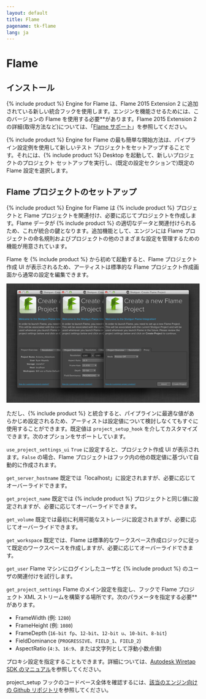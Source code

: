 ```yaml
---
layout: default
title: Flame
pagename: tk-flame
lang: ja
---
```


# Flame

## インストール

{% include product %} Engine for Flame は、Flame 2015 Extension 2 に追加されている新しい統合フックを使用します。エンジンを機能させるためには、このバージョンの Flame を使用する必要**があります。Flame 2015 Extension 2 の詳細(取得方法など)については、「[Flame サポート](https://knowledge.autodesk.com/ja/support/flame-products/troubleshooting/caas/sfdcarticles/sfdcarticles/JPN/Contacting-Autodesk-Flame-or-Smoke-Customer-Support.html)」を参照してください。

{% include product %} Engine for Flame の最も簡単な開始方法は、パイプライン設定例を使用して新しいテスト プロジェクトをセットアップすることです。それには、{% include product %} Desktop を起動して、新しいプロジェクトのプロジェクト セットアップを実行し、(既定の設定セクションで)既定の Flame 設定を選択します。

## Flame プロジェクトのセットアップ

{% include product %} Engine for Flame は {% include product %} プロジェクトと Flame プロジェクトを関連付け、必要に応じてプロジェクトを作成します。Flame データが {% include product %} の適切なデータと関連付けられるため、これが統合の鍵となります。追加機能として、エンジンには Flame プロジェクトの命名規則およびプロジェクトの他のさまざまな設定を管理するための機能が用意されています。

Flame を {% include product %} から初めて起動すると、Flame プロジェクト作成 UI が表示されるため、アーティストは標準的な Flame プロジェクト作成画面から通常の設定を編集できます。

![プロジェクト](../images/engines/flame_project.png)

ただし、{% include product %} と統合すると、パイプラインに最適な値があらかじめ設定されるため、アーティストは設定値について検討しなくてもすぐに使用することができます。既定値は `project_setup_hook` を介してカスタマイズできます。次のオプションをサポートしています。

`use_project_settings_ui` `True` に設定すると、プロジェクト作成 UI が表示されます。`False` の場合、Flame プロジェクトはフック内の他の既定値に基づいて自動的に作成されます。

`get_server_hostname`
 既定では「localhost」に設定されますが、必要に応じてオーバーライドできます。

`get_project_name` 既定では {% include product %} プロジェクトと同じ値に設定されますが、必要に応じてオーバーライドできます。

`get_volume` 既定では最初に利用可能なストレージに設定されますが、必要に応じてオーバーライドできます。

`get_workspace` 既定では、Flame は標準的なワークスペース作成ロジックに従って既定のワークスペースを作成しますが、必要に応じてオーバーライドできます。

`get_user` Flame マシンにログインしたユーザと {% include product %} のユーザの関連付けを試行します。

`get_project_settings` Flame のメイン設定を指定し、フックで Flame プロジェクト XML ストリームを構築する場所です。次のパラメータを指定する必要**があります。

* FrameWidth (例: `1280`)
* FrameHeight (例: `1080`)
* FrameDepth (`16-bit fp`、`12-bit`、`12-bit u`、`10-bit`、`8-bit`)
* FieldDominance (`PROGRESSIVE`、`FIELD_1`、`FIELD_2`)
* AspectRatio (`4:3`、`16:9`、または文字列として浮動小数点値)

プロキシ設定を指定することもできます。詳細については、[Autodesk Wiretap SDK のマニュアル](https://www.autodesk.co.jp/developer-network/platform-technologies/wiretap)を参照してください。

project_setup フックのコードベース全体を確認するには、[該当のエンジン向けの Github リポジトリ](https://github.com/shotgunsoftware/tk-flame/blob/master/hooks/project_startup.py)を参照してください。

